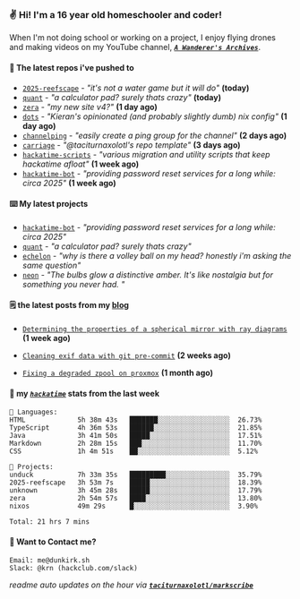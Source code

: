 ### ✌️ Hi! I'm a 16 year old homeschooler and coder!

When I'm not doing school or working on a project, I enjoy flying drones and making videos on my YouTube channel, [**_`A Wanderer's Archives`_**](https://youtube.com/@wanderer.archives).

#### 👷 The latest repos i've pushed to

- [`2025-reefscape`](https://github.com/df1317/2025-reefscape) - _"it's not a water game but it will do"_ **(today)**
- [`quant`](https://github.com/taciturnaxolotl/quant) - _"a calculator pad? surely thats crazy"_ **(today)**
- [`zera`](https://github.com/taciturnaxolotl/zera) - _"my new site v4?"_ **(1 day ago)**
- [`dots`](https://github.com/taciturnaxolotl/dots) - _"Kieran's opinionated (and probably slightly dumb) nix config"_ **(1 day ago)**
- [`channelping`](https://github.com/taciturnaxolotl/channelping) - _"easily create a ping group for the channel"_ **(2 days ago)**
- [`carriage`](https://github.com/taciturnaxolotl/carriage) - _"@taciturnaxolotl's repo template"_ **(3 days ago)**
- [`hackatime-scripts`](https://github.com/taciturnaxolotl/hackatime-scripts) - _"various migration and utility scripts that keep hackatime afloat"_ **(1 week ago)**
- [`hackatime-bot`](https://github.com/taciturnaxolotl/hackatime-bot) - _"providing password reset services for a long while: circa 2025"_ **(1 week ago)**

#### ⌨️ My latest projects

- [`hackatime-bot`](https://github.com/taciturnaxolotl/hackatime-bot) - _"providing password reset services for a long while: circa 2025"_
- [`quant`](https://github.com/taciturnaxolotl/quant) - _"a calculator pad? surely thats crazy"_
- [`echelon`](https://github.com/taciturnaxolotl/echelon) - _"why is there a volley ball on my head? honestly i'm asking the same question"_
- [`neon`](https://github.com/taciturnaxolotl/neon) - _"The bulbs glow a distinctive amber. It's like nostalgia but for something you never had. "_

#### 🗒️ the latest posts from my [blog](https://dunkirk.sh)

- [`Determining the properties of a spherical mirror with ray diagrams`](https://dunkirk.sh/blog/spherical-ray-diagrams/) **(1 week ago)**

- [`Cleaning exif data with git pre-commit`](https://dunkirk.sh/blog/remove-exif-git-hook/) **(2 weeks ago)**

- [`Fixing a degraded zpool on proxmox`](https://dunkirk.sh/blog/degraded-zpool-proxmox/) **(1 month ago)**



#### 📡 my [_`hackatime`_](https://waka.hackclub.com) stats from the last week

```text
💾 Languages:
HTML             5h 38m 43s   ███████░░░░░░░░░░░░░░░░░░  26.73%
TypeScript       4h 36m 53s   ██████░░░░░░░░░░░░░░░░░░░  21.85%
Java             3h 41m 50s   █████░░░░░░░░░░░░░░░░░░░░  17.51%
Markdown         2h 28m 15s   ███░░░░░░░░░░░░░░░░░░░░░░  11.70%
CSS              1h 4m 51s    ██░░░░░░░░░░░░░░░░░░░░░░░  5.12%

💼 Projects:
unduck           7h 33m 35s   █████████░░░░░░░░░░░░░░░░  35.79%
2025-reefscape   3h 53m 7s    █████░░░░░░░░░░░░░░░░░░░░  18.39%
unknown          3h 45m 28s   █████░░░░░░░░░░░░░░░░░░░░  17.79%
zera             2h 54m 57s   ████░░░░░░░░░░░░░░░░░░░░░  13.80%
nixos            49m 29s      █░░░░░░░░░░░░░░░░░░░░░░░░  3.90%

Total: 21 hrs 7 mins
```

#### 📮 Want to Contact me?

```text
Email: me@dunkirk.sh
Slack: @krn (hackclub.com/slack)
```

_readme auto updates on the hour via [**`taciturnaxolotl/markscribe`**](https://github.com/taciturnaxolotl/markscribe)_
